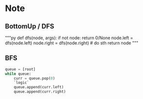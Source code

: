 # Note

## BottomUp / DFS

"""py
def dfs(node, args):
    if not node:
        return 0/None
    node.left = dfs(node.left)
    node.right = dfs(node.right)
    # do sth
    return node
"""

## BFS

``` py
queue = [root]
while queue:
    curr = queue.pop(0)
    `logic`
    queue.append(curr.left)
    queue.append(curr.right)
```
